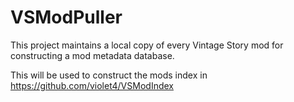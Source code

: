 # VSModPuller
This project maintains a local copy of every Vintage Story mod for constructing a mod metadata database.

This will be used to construct the mods index in https://github.com/violet4/VSModIndex
